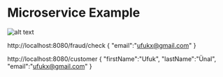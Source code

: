 # Microservice Example

![alt text](https://github.com/ufkunl/microservice-example-BE/blob/master/Diagram.png?raw=true)

http://localhost:8080/fraud/check
{
    "email":"ufukx@gmail.com"
}

http://localhost:8080/customer
{
    "firstName":"Ufuk",
    "lastName":"Ünal",
    "email":"ufukx@gmail.com"
}
